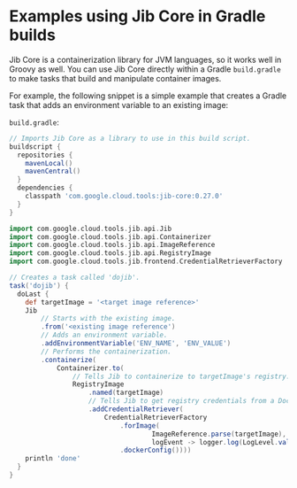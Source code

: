 # Examples using Jib Core in Gradle builds

Jib Core is a containerization library for JVM languages, so it works well in Groovy as well. You can use Jib Core directly within a Gradle `build.gradle` to make tasks that build and manipulate container images.

For example, the following snippet is a simple example that creates a Gradle task that adds an environment variable to an existing image:

`build.gradle`:

```groovy
// Imports Jib Core as a library to use in this build script.
buildscript {
  repositories {
    mavenLocal()
    mavenCentral()
  }
  dependencies {
    classpath 'com.google.cloud.tools:jib-core:0.27.0'
  }
}

import com.google.cloud.tools.jib.api.Jib
import com.google.cloud.tools.jib.api.Containerizer
import com.google.cloud.tools.jib.api.ImageReference
import com.google.cloud.tools.jib.api.RegistryImage
import com.google.cloud.tools.jib.frontend.CredentialRetrieverFactory

// Creates a task called 'dojib'.
task('dojib') {
  doLast { 
    def targetImage = '<target image reference>'
    Jib
        // Starts with the existing image.
        .from('<existing image reference')
        // Adds an environment variable.
        .addEnvironmentVariable('ENV_NAME', 'ENV_VALUE')
        // Performs the containerization.
        .containerize(
            Containerizer.to(
                // Tells Jib to containerize to targetImage's registry. 
                RegistryImage
                    .named(targetImage)
                    // Tells Jib to get registry credentials from a Docker config.
                    .addCredentialRetriever(
                        CredentialRetrieverFactory
                            .forImage(
                                    ImageReference.parse(targetImage),
                                    logEvent -> logger.log(LogLevel.valueOf(logEvent.getLevel().name()), logEvent.getMessage()))
                            .dockerConfig())))
    println 'done'
  }
}
```
